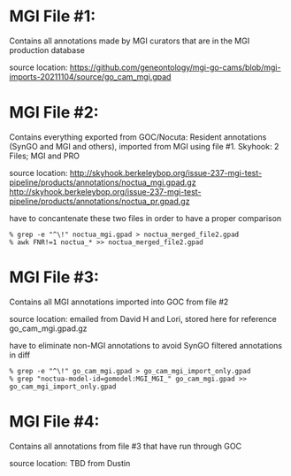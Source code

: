 # MGI File #1: 
Contains all annotations made by MGI curators that are in the MGI production database

source location: https://github.com/geneontology/mgi-go-cams/blob/mgi-imports-20211104/source/go_cam_mgi.gpad
  

# MGI File #2: 
Contains everything exported from GOC/Nocuta: Resident annotations (SynGO and MGI and others), imported from MGI using file #1. 
Skyhook: 2 Files; MGI and PRO

source location: http://skyhook.berkeleybop.org/issue-237-mgi-test-pipeline/products/annotations/noctua_mgi.gpad.gz
            http://skyhook.berkeleybop.org/issue-237-mgi-test-pipeline/products/annotations/noctua_pr.gpad.gz

have to concantenate these two files in order to have a proper comparison
```
% grep -e "^\!" noctua_mgi.gpad > noctua_merged_file2.gpad
% awk FNR!=1 noctua_* >> noctua_merged_file2.gpad
```
# MGI File #3: 
Contains all MGI annotations imported into GOC from file #2

source location: emailed from David H and Lori, stored here for reference
go_cam_mgi.gpad.gz
  
have to eliminate non-MGI annotations to avoid SynGO filtered annotations in diff
```
% grep -e "^\!" go_cam_mgi.gpad > go_cam_mgi_import_only.gpad
% grep "noctua-model-id=gomodel:MGI_MGI_" go_cam_mgi.gpad >> go_cam_mgi_import_only.gpad
```  
  
# MGI File #4: 
Contains all annotations from file #3 that have run through GOC

source location: TBD from Dustin
  
  
  
